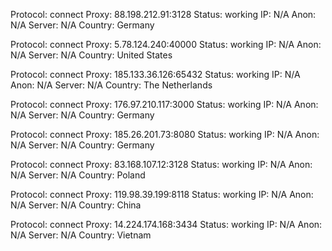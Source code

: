 Protocol: connect
Proxy: 88.198.212.91:3128
Status: working
IP: N/A
Anon: N/A
Server: N/A
Country: Germany

Protocol: connect
Proxy: 5.78.124.240:40000
Status: working
IP: N/A
Anon: N/A
Server: N/A
Country: United States

Protocol: connect
Proxy: 185.133.36.126:65432
Status: working
IP: N/A
Anon: N/A
Server: N/A
Country: The Netherlands

Protocol: connect
Proxy: 176.97.210.117:3000
Status: working
IP: N/A
Anon: N/A
Server: N/A
Country: Germany

Protocol: connect
Proxy: 185.26.201.73:8080
Status: working
IP: N/A
Anon: N/A
Server: N/A
Country: Germany

Protocol: connect
Proxy: 83.168.107.12:3128
Status: working
IP: N/A
Anon: N/A
Server: N/A
Country: Poland

Protocol: connect
Proxy: 119.98.39.199:8118
Status: working
IP: N/A
Anon: N/A
Server: N/A
Country: China

Protocol: connect
Proxy: 14.224.174.168:3434
Status: working
IP: N/A
Anon: N/A
Server: N/A
Country: Vietnam

